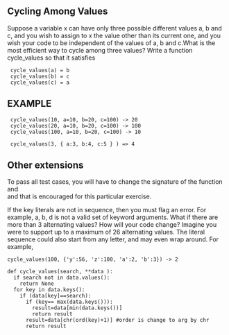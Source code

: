 ## Cycling Among Values
Suppose a variable x can have only three possible different values a, b and c, and you wish to assign to x the value other than its current one, and you wish your code to be independent of the values of a, b and c.What is the most efficient way to cycle among three values? Write a function cycle_values so that it satisfies
```
 cycle_values(a) = b
 cycle_values(b) = c
 cycle_values(c) = a
```
## EXAMPLE
```
 cycle_values(10, a=10, b=20, c=100) -> 20
 cycle_values(20, a=10, b=20, c=100) -> 100
 cycle_values(100, a=10, b=20, c=100) -> 10

 cycle_values(3, { a:3, b:4, c:5 } ) => 4
```
## Other extensions
To pass all test cases, you will have to change the signature of the function and  
and that is encouraged for this particular exercise. 

If the key literals are not in sequence, then you must flag an error. For example, a, b, d is not a valid set of keyword arguments.
What if there are more than 3 alternating values? How will your code change? Imagine you were to support up to a maximum of 26 alternating values.
The literal sequence could also start from any letter, and may even wrap around. For example,
```
cycle_values(100, {'y':56, 'z':100, 'a':2, 'b':3}) -> 2 
```

```
def cycle_values(search, **data ):
  if search not in data.values():
    return None
  for key in data.keys():
    if (data[key]==search):
      if (key== max(data.keys())):
        result=data[min(data.keys())]
        return result
      result=data[chr(ord(key)+1)] #order is change to arg by chr 
      return result
```
